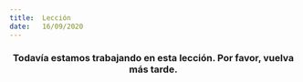 ```yaml
---
title:  Lección
date:   16/09/2020
---
```


### <center>Todavía estamos trabajando en esta lección. Por favor, vuelva más tarde.</center>